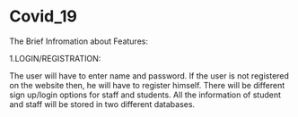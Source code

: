 # Covid_19

The Brief Infromation about Features:

1.LOGIN/REGISTRATION:

The user will have to enter name and password. If the user is not registered on
the website then, he will have to register himself. There will be different sign
up/login options for staff and students. All the information of student and staff
will be stored in two different databases. 

